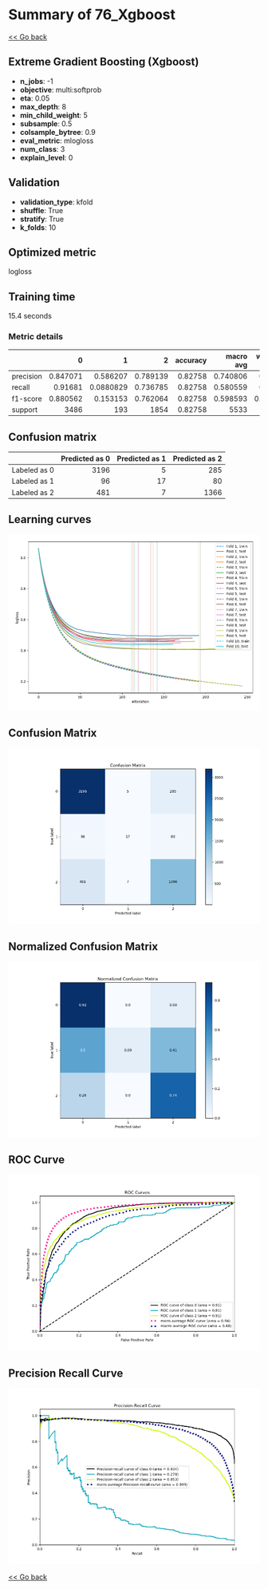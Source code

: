 # Summary of 76_Xgboost

[<< Go back](../README.md)


## Extreme Gradient Boosting (Xgboost)
- **n_jobs**: -1
- **objective**: multi:softprob
- **eta**: 0.05
- **max_depth**: 8
- **min_child_weight**: 5
- **subsample**: 0.5
- **colsample_bytree**: 0.9
- **eval_metric**: mlogloss
- **num_class**: 3
- **explain_level**: 0

## Validation
 - **validation_type**: kfold
 - **shuffle**: True
 - **stratify**: True
 - **k_folds**: 10

## Optimized metric
logloss

## Training time

15.4 seconds

### Metric details
|           |           0 |           1 |           2 |   accuracy |   macro avg |   weighted avg |   logloss |
|:----------|------------:|------------:|------------:|-----------:|------------:|---------------:|----------:|
| precision |    0.847071 |   0.586207  |    0.789139 |    0.82758 |    0.740806 |       0.81856  |  0.450228 |
| recall    |    0.91681  |   0.0880829 |    0.736785 |    0.82758 |    0.580559 |       0.82758  |  0.450228 |
| f1-score  |    0.880562 |   0.153153  |    0.762064 |    0.82758 |    0.598593 |       0.815483 |  0.450228 |
| support   | 3486        | 193         | 1854        |    0.82758 | 5533        |    5533        |  0.450228 |


## Confusion matrix
|              |   Predicted as 0 |   Predicted as 1 |   Predicted as 2 |
|:-------------|-----------------:|-----------------:|-----------------:|
| Labeled as 0 |             3196 |                5 |              285 |
| Labeled as 1 |               96 |               17 |               80 |
| Labeled as 2 |              481 |                7 |             1366 |

## Learning curves
![Learning curves](learning_curves.png)
## Confusion Matrix

![Confusion Matrix](confusion_matrix.png)


## Normalized Confusion Matrix

![Normalized Confusion Matrix](confusion_matrix_normalized.png)


## ROC Curve

![ROC Curve](roc_curve.png)


## Precision Recall Curve

![Precision Recall Curve](precision_recall_curve.png)



[<< Go back](../README.md)
